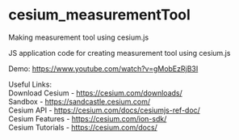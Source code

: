 # cesium_measurementTool
Making measurement tool using cesium.js

JS application code for creating measurement tool using cesium.js  

Demo: https://www.youtube.com/watch?v=gMobEzRjB3I

Useful Links:  
Download Cesium - https://cesium.com/downloads/  
Sandbox - https://sandcastle.cesium.com/  
Cesium API - https://cesium.com/docs/cesiumjs-ref-doc/  
Cesium Features - https://cesium.com/ion-sdk/  
Cesium Tutorials - https://cesium.com/docs/  



